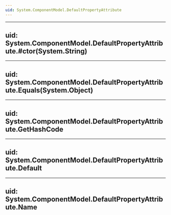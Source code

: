 ```yaml
---
uid: System.ComponentModel.DefaultPropertyAttribute
---
```


---
uid: System.ComponentModel.DefaultPropertyAttribute.#ctor(System.String)
---

---
uid: System.ComponentModel.DefaultPropertyAttribute.Equals(System.Object)
---

---
uid: System.ComponentModel.DefaultPropertyAttribute.GetHashCode
---

---
uid: System.ComponentModel.DefaultPropertyAttribute.Default
---

---
uid: System.ComponentModel.DefaultPropertyAttribute.Name
---
